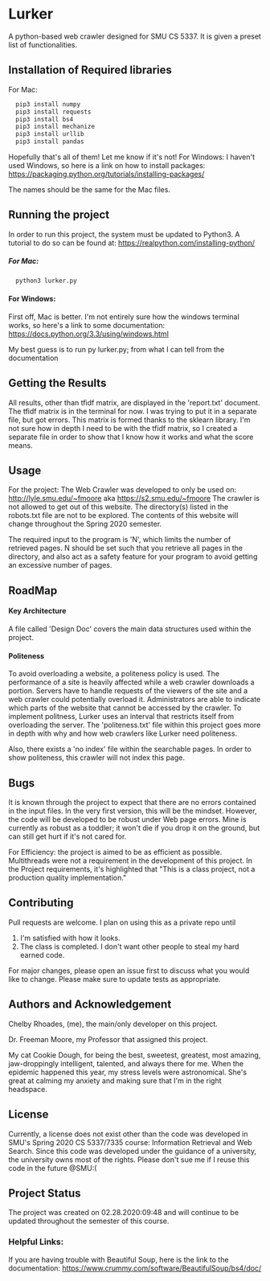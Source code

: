 # Lurker

A python-based web crawler designed for SMU CS 5337. It is given a preset list of functionalities.

## Installation of Required libraries
For Mac:
```bash
  pip3 install numpy
  pip3 install requests
  pip3 install bs4
  pip3 install mechanize
  pip3 install urllib
  pip3 install pandas
```
Hopefully that's all of them! Let me know if it's not!
For Windows:
I haven't used Windows, so here is a link on how to install packages: 
https://packaging.python.org/tutorials/installing-packages/

The names should be the same for the Mac files.

## Running the project
In order to run this project, the system must be updated to Python3. A tutorial to do so can be found at: https://realpython.com/installing-python/
##### For Mac:
```bash
  python3 lurker.py
```
#### For Windows:
First off, Mac is better.
I'm not entirely sure how the windows terminal works, so here's a link to some documentation: https://docs.python.org/3.3/using/windows.html

My best guess is to run py lurker.py; from what I can tell from the documentation

## Getting the Results
All results, other than tfidf matrix, are displayed in the 'report.txt' document.
The tfidf matrix is in the terminal for now. I was trying to put it in a separate file, but got errors. 
This matrix is formed thanks to the sklearn library. I'm not sure how in depth I need to be with the tfidf matrix, so I created a separate file in order to show that I know how it works and what the score means. 

## Usage
For the project:
The Web Crawler was developed to only be used on:
http://lyle.smu.edu/~fmoore   aka   https://s2.smu.edu/~fmoore
The crawler is not allowed to get out of this website. The directory(s) listed in the robots.txt file are not to be explored.
The contents of this website will change throughout the Spring 2020 semester.

The required input to the program is 'N', which limits the number of retrieved pages. N should be set such that you retrieve all pages in the directory, and also act as a safety feature for your program to avoid getting an excessive number of pages.

## RoadMap
#### Key Architecture
A file called 'Design Doc' covers the main data structures used within the project.

#### Politeness
   To avoid overloading a website, a politeness policy is used. The performance of a site is heavily affected while a web crawler downloads a portion. Servers have to handle requests of the viewers of the site and a web crawler could potentially overload it. Administrators are able to indicate which parts of the website that cannot be accessed by the crawler. 
   To implement politness, Lurker uses an interval that restricts itself from overloading the server.
   The 'politeness.txt' file within this project goes more in depth with why and how web crawlers like Lurker need politeness.
   
   Also, there exists a 'no index' file within the searchable pages. In order to show politeness, this crawler will not index this page. 
   
## Bugs
It is known through the project to expect that there are no errors contained in the input files. 
In the very first version, this will be the mindset. 
However, the code will be developed to be robust under Web page errors.
Mine is currently as robust as a toddler; it won't die if you drop it on the ground, but can still get hurt if it's not cared for. 

For Efficiency: the project is aimed to be as efficient as possible. Multithreads were not a requirement in the development of this project. In the Project requirements, it's highlighted that "This is a class project, not a production quality implementation." 

## Contributing
Pull requests are welcome. I plan on using this as a private repo until 
1. I'm satisfied with how it looks. 
2. The class is completed. I don't want other people to steal my hard earned code.

For major changes, please open an issue first to discuss what you would like to change.
Please make sure to update tests as appropriate.

## Authors and Acknowledgement
Chelby Rhoades, (me), the main/only developer on this project.

Dr. Freeman Moore, my Professor that assigned this project.

My cat Cookie Dough, for being the best, sweetest, greatest, most amazing, jaw-droppingly intelligent, talented, and always there for me. When the epidemic happened this year, my stress levels were astronomical. She's great at calming my anxiety and making sure that I'm in the right headspace.

## License
Currently, a license does not exist other than the code was developed in SMU's Spring 2020 CS 5337/7335 course: Information Retrieval and Web Search. Since this code was developed under the guidance of a university, the university owns most of the rights. Please don't sue me if I reuse this code in the future @SMU:(

## Project Status
The project was created on 02.28.2020:09:48 and will continue to be updated throughout the semester of this course.

### Helpful Links:
If you are having trouble with Beautiful Soup, here is the link to the documentation:
https://www.crummy.com/software/BeautifulSoup/bs4/doc/


